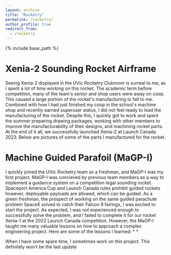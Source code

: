 ```yaml
---
layout: archive
title: "Rocketry"
permalink: /rocketry/
author_profile: true
redirect_from:
  - /rocketry
---
```


{% include base_path %}

Xenia-2 Sounding Rocket Airframe
======
Seeing Xenia-2 displayed in the UVic Rocketry Clubroom is surreal to me, as I spent a lot of time working on this rocket.
The academic term before competition, many of the team's senior and shop users were away on coop. This caused a large portion of the rocket's manufacturing to fall to me. Combined with how I had just finished my coop in the school's machine shop and recently earned superuser status, I did not feel ready to lead the manufacturing of the rocket. Despite this, I quickly got to work and spent the summer preparing drawing packages, working with other members to improve the manufacturability of their designs, and machining rocket parts. At the end of it all, we successfully launched Xenia-2 at Launch Canada 2023. Below are pictures of some of the parts I manufactured for the rocket.

Machine Guided Parafoil (MaGP-I)
======
I quickly joined the UVic Rocketry team as a freshman, and MaGP-I was my first project. MaGP-I was concieved by previous team members as a way to implement a guidance system on a competition legal sounding rocket. Spaceport America Cup and Launch Canada rules prohibit guided rockets however, deployable payloads are allowed, which can be guided. As a green freshman, the prospect of working on the same guided parachute problem SpaceX solved to catch their Falcon 9 fairings, I was excited to start the project. As expected, I was not experienced enough to successfully solve the problem, and I failed to complete it for our rocket Xenia-1 at the 2022 Launch Canada competition. However, the MaGP-I taught me many valuable lessons on how to approach a complex engineering project. Here are some of the lessons I learned:
*
*

When I have some spare time, I sometimes work on this project. This definitely won't be the last update